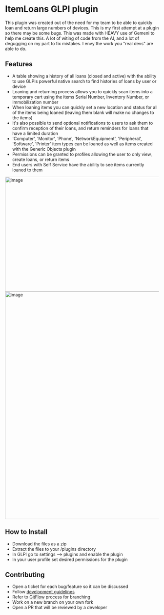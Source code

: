 # ItemLoans GLPI plugin

This plugin was created out of the need for my team to be able to quickly loan and return large numbers of devices. This is my first attempt at a plugin so there may be some bugs. This was made with HEAVY use of Gemeni to help me create this. A lot of witing of code from the AI, and a lot of degugging on my part to fix mistakes. I envy the work you "real devs" are able to do. 

## Features
* A table showing a history of all loans (closed and active) with the ability to use GLPIs powerful native search to find histories of loans by user or device
* Loaning and returning process allows you to quickly scan items into a temporary cart using the items Serial Number, Inventory Number, or Immobilization number
* When loaning items you can quickly set a new location and status for all of the items being loaned (leaving them blank will make no changes to the items)
* It's also possible to send optional notifications to users to ask them to confirm reception of their loans, and return reminders for loans that have a limited duration 
* 'Computer', 'Monitor', 'Phone', 'NetworkEquipment', 'Peripheral', 'Software', 'Printer' item types can be loaned as well as items created with the Generic Objects plugin
* Permissions can be granted to profiles allowing the user to only view, create loans, or return items
* End users with Self Service have the ability to see items currently loaned to them

<img width="907" height="374" alt="image" src="https://github.com/user-attachments/assets/2c490aae-bf91-4183-b1a5-d60346e30a2c" />

<img width="1451" height="742" alt="image" src="https://github.com/user-attachments/assets/56b3027a-76a8-4b22-a0d2-6554a939beca" />



## How to Install
* Download the files as a zip
* Extract the files to your /plugins directory
* In GLPI go to settings --> plugins and enable the plugin
* In your user profile set desired permissions for the plugin
  

## Contributing

* Open a ticket for each bug/feature so it can be discussed
* Follow [development guidelines](http://glpi-developer-documentation.readthedocs.io/en/latest/plugins/index.html)
* Refer to [GitFlow](http://git-flow.readthedocs.io/) process for branching
* Work on a new branch on your own fork
* Open a PR that will be reviewed by a developer
